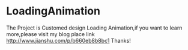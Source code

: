 # LoadingAnimation
The Project is Customed design Loading Animation,if you want to learn more,please visit my blog place link http://www.jianshu.com/p/b660eb8b8bc1
Thanks!
